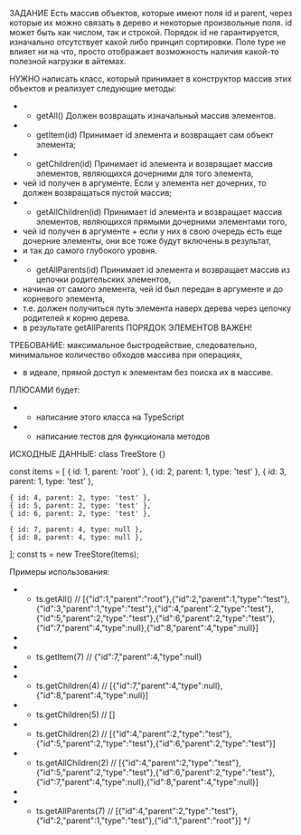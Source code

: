 ЗАДАНИЕ
Есть массив объектов, которые имеют поля id и parent, через которые их можно связать в дерево и некоторые произвольные поля. id может быть как числом, так и строкой. Порядок id не гарантируется, изначально отсутствует какой либо принцип сортировки. Поле type не влияет ни на что, просто отображает возможность наличия какой-то полезной нагрузки в айтемах.

НУЖНО написать класс, который принимает в конструктор массив этих объектов и реализует следующие методы:

- - getAll() Должен возвращать изначальный массив элементов.
- - getItem(id) Принимает id элемента и возвращает сам объект элемента;
- - getChildren(id) Принимает id элемента и возвращает массив элементов, являющихся дочерними для того элемента,
- чей id получен в аргументе. Если у элемента нет дочерних, то должен возвращаться пустой массив;
- - getAllChildren(id) Принимает id элемента и возвращает массив элементов, являющихся прямыми дочерними элементами того,
- чей id получен в аргументе + если у них в свою очередь есть еще дочерние элементы, они все тоже будут включены в результат,
- и так до самого глубокого уровня.
- - getAllParents(id) Принимает id элемента и возвращает массив из цепочки родительских элементов,
- начиная от самого элемента, чей id был передан в аргументе и до корневого элемента,
- т.е. должен получиться путь элемента наверх дерева через цепочку родителей к корню дерева.
- в результате getAllParents ПОРЯДОК ЭЛЕМЕНТОВ ВАЖЕН!

ТРЕБОВАНИЕ: максимальное быстродействие, следовательно, минимальное количество обходов массива при операциях,

- в идеале, прямой доступ к элементам без поиска их в массиве.

ПЛЮСАМИ будет:

- - написание этого класса на TypeScript
- - написание тестов для функционала методов

ИСХОДНЫЕ ДАННЫЕ:
class TreeStore {}

const items = [
{ id: 1, parent: 'root' },
{ id: 2, parent: 1, type: 'test' },
{ id: 3, parent: 1, type: 'test' },

    { id: 4, parent: 2, type: 'test' },
    { id: 5, parent: 2, type: 'test' },
    { id: 6, parent: 2, type: 'test' },

    { id: 7, parent: 4, type: null },
    { id: 8, parent: 4, type: null },

];
const ts = new TreeStore(items);

Примеры использования:

- - ts.getAll() // [{"id":1,"parent":"root"},{"id":2,"parent":1,"type":"test"},{"id":3,"parent":1,"type":"test"},{"id":4,"parent":2,"type":"test"},{"id":5,"parent":2,"type":"test"},{"id":6,"parent":2,"type":"test"},{"id":7,"parent":4,"type":null},{"id":8,"parent":4,"type":null}]
-
- - ts.getItem(7) // {"id":7,"parent":4,"type":null}
-
- - ts.getChildren(4) // [{"id":7,"parent":4,"type":null},{"id":8,"parent":4,"type":null}]
- - ts.getChildren(5) // []
- - ts.getChildren(2) // [{"id":4,"parent":2,"type":"test"},{"id":5,"parent":2,"type":"test"},{"id":6,"parent":2,"type":"test"}]
- - ts.getAllChildren(2) // [{"id":4,"parent":2,"type":"test"},{"id":5,"parent":2,"type":"test"},{"id":6,"parent":2,"type":"test"},{"id":7,"parent":4,"type":null},{"id":8,"parent":4,"type":null}]
-
- - ts.getAllParents(7) // [{"id":4,"parent":2,"type":"test"},{"id":2,"parent":1,"type":"test"},{"id":1,"parent":"root"}]
    \*/
